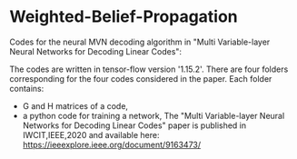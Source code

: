 # Weighted-Belief-Propagation
Codes for the neural MVN decoding algorithm in "Multi Variable-layer Neural Networks for Decoding Linear Codes":

The codes are written in tensor-flow version '1.15.2'. There are four folders corresponding for the four codes considered in the paper. Each folder contains:
- G and H matrices of a code, 
- a python code for training a network,
The "Multi Variable-layer Neural Networks for Decoding Linear Codes" paper is published in IWCIT,IEEE,2020 and available here: https://ieeexplore.ieee.org/document/9163473/
